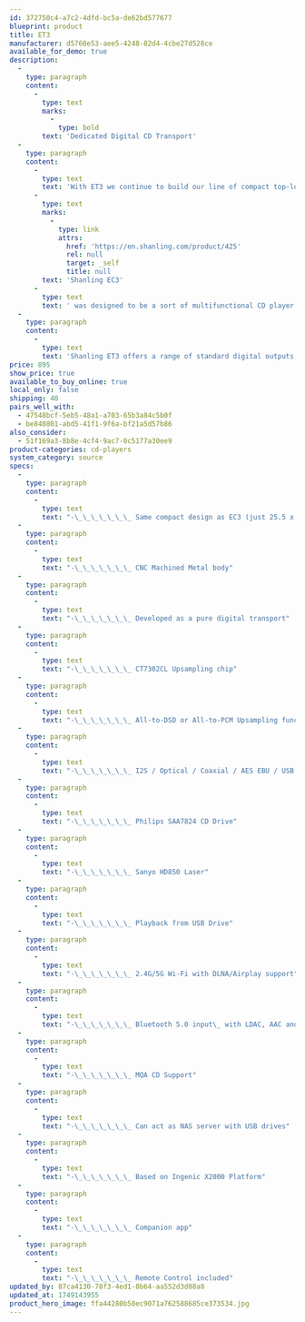 ```yaml
---
id: 372750c4-a7c2-4dfd-bc5a-de62bd577677
blueprint: product
title: ET3
manufacturer: d5760e53-aee5-4248-82d4-4cbe27d528ce
available_for_demo: true
description:
  -
    type: paragraph
    content:
      -
        type: text
        marks:
          -
            type: bold
        text: 'Dedicated Digital CD Transport'
  -
    type: paragraph
    content:
      -
        type: text
        text: 'With ET3 we continue to build our line of compact top-loading CD players. While the previous '
      -
        type: text
        marks:
          -
            type: link
            attrs:
              href: 'https://en.shanling.com/product/425'
              rel: null
              target: _self
              title: null
        text: 'Shanling EC3'
      -
        type: text
        text: ' was designed to be a sort of multifunctional CD player for a wide range of users, ET3 is a much more focused machine, designed for one clear use – Top-Quality Digital Transport for High-End DACs.'
  -
    type: paragraph
    content:
      -
        type: text
        text: 'Shanling ET3 offers a range of standard digital outputs, but we also added more advanced I2S output and even USB output. Allowing for the transport of super High-Res files, above the limits of standard coaxial or optical outputs. ET3 can read these High-Res files from connected USB drives or it can be used alongside your local wireless network and DLNA streaming.'
price: 895
show_price: true
available_to_buy_online: true
local_only: false
shipping: 40
pairs_well_with:
  - 47548bcf-5eb5-48a1-a703-65b3a84c5b0f
  - be840801-abd5-41f1-9f6a-bf21a5d57b86
also_consider:
  - 51f169a3-8b8e-4cf4-9ac7-0c5177a30ee9
product-categories: cd-players
system_category: source
specs:
  -
    type: paragraph
    content:
      -
        type: text
        text: "-\_\_\_\_\_\_\_ Same compact design as EC3 (just 25.5 x 18.8 cm)"
  -
    type: paragraph
    content:
      -
        type: text
        text: "-\_\_\_\_\_\_\_ CNC Machined Metal body"
  -
    type: paragraph
    content:
      -
        type: text
        text: "-\_\_\_\_\_\_\_ Developed as a pure digital transport"
  -
    type: paragraph
    content:
      -
        type: text
        text: "-\_\_\_\_\_\_\_ CT7302CL Upsampling chip"
  -
    type: paragraph
    content:
      -
        type: text
        text: "-\_\_\_\_\_\_\_ All-to-DSD or All-to-PCM Upsampling function"
  -
    type: paragraph
    content:
      -
        type: text
        text: "-\_\_\_\_\_\_\_ I2S / Optical / Coaxial / AES EBU / USB Digital Outputs"
  -
    type: paragraph
    content:
      -
        type: text
        text: "-\_\_\_\_\_\_\_ Philips SAA7824 CD Drive"
  -
    type: paragraph
    content:
      -
        type: text
        text: "-\_\_\_\_\_\_\_ Sanyo HD850 Laser"
  -
    type: paragraph
    content:
      -
        type: text
        text: "-\_\_\_\_\_\_\_ Playback from USB Drive"
  -
    type: paragraph
    content:
      -
        type: text
        text: "-\_\_\_\_\_\_\_ 2.4G/5G Wi-Fi with DLNA/Airplay support"
  -
    type: paragraph
    content:
      -
        type: text
        text: "-\_\_\_\_\_\_\_ Bluetooth 5.0 input\_ with LDAC, AAC and SBC support"
  -
    type: paragraph
    content:
      -
        type: text
        text: "-\_\_\_\_\_\_\_ MQA CD Support"
  -
    type: paragraph
    content:
      -
        type: text
        text: "-\_\_\_\_\_\_\_ Can act as NAS server with USB drives"
  -
    type: paragraph
    content:
      -
        type: text
        text: "-\_\_\_\_\_\_\_ Based on Ingenic X2000 Platform"
  -
    type: paragraph
    content:
      -
        type: text
        text: "-\_\_\_\_\_\_\_ Companion app"
  -
    type: paragraph
    content:
      -
        type: text
        text: "-\_\_\_\_\_\_\_ Remote Control included"
updated_by: 87ca4130-78f3-4ed1-8b64-aa552d3d08a8
updated_at: 1749143955
product_hero_image: ffa44280b50ec9071a762588685ce373534.jpg
---
```

